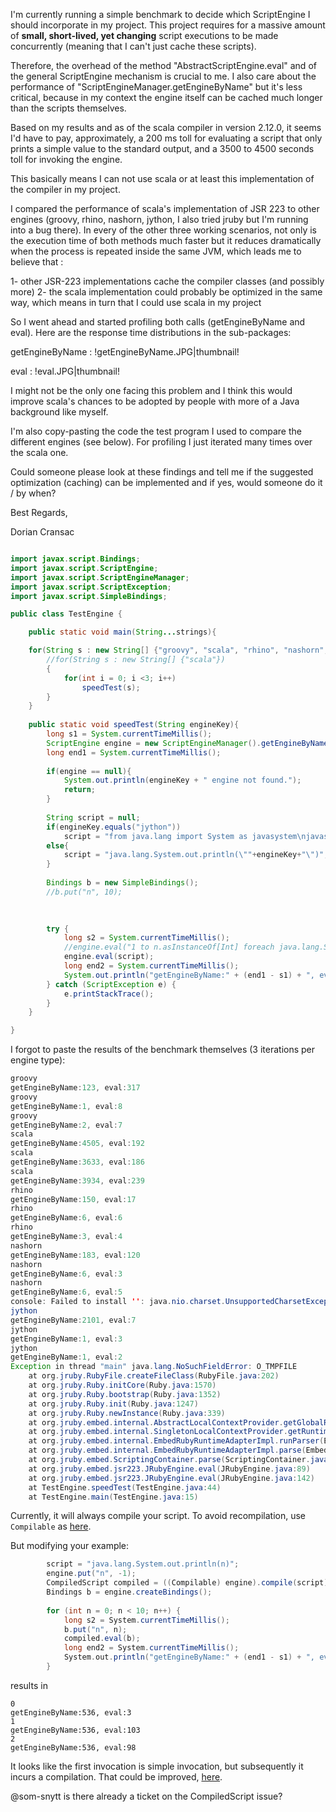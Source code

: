 I'm currently running a simple benchmark to decide which ScriptEngine I should incorporate in my project. This project requires for a massive amount of **small, short-lived, yet changing** script executions to be made concurrently (meaning that I can't just cache these scripts).

Therefore, the overhead of the method "AbstractScriptEngine.eval" and of the general ScriptEngine mechanism is crucial to me. I also care about the performance of "ScriptEngineManager.getEngineByName" but it's less critical, because in my context the engine itself can be cached much longer than the scripts themselves.

Based on my results and as of the scala compiler in version 2.12.0, it seems I'd have to pay, approximately, a 200 ms toll for evaluating a script that only prints a simple value to the standard output, and a 3500 to 4500 seconds toll for invoking the engine.

This basically means I can not use scala or at least this implementation of the compiler in my project.

I compared the performance of scala's implementation of JSR 223 to other engines (groovy, rhino, nashorn, jython, I also tried jruby but I'm running into a bug there). In every of the other three working scenarios, not only is the execution time of both methods much faster but it reduces dramatically when the process is repeated inside the same JVM, which leads me to believe that :

1- other JSR-223 implementations cache the compiler classes (and possibly more)
2- the scala implementation could probably be optimized in the same way, which means in turn that I could use scala in my project

So I went ahead and started profiling both calls (getEngineByName and eval). Here are the response time distributions in the sub-packages:

getEngineByName : !getEngineByName.JPG|thumbnail!

eval : !eval.JPG|thumbnail!


I might not be the only one facing this problem and I think this would improve scala's chances to be adopted by people with more of a Java background like myself.

I'm also copy-pasting the code the test program I used to compare the different engines (see below). For profiling I just iterated many times over the scala one.

Could someone please look at these findings and tell me if the suggested optimization (caching) can be implemented and if yes, would someone do it / by when?

Best Regards,

Dorian Cransac

```java

import javax.script.Bindings;
import javax.script.ScriptEngine;
import javax.script.ScriptEngineManager;
import javax.script.ScriptException;
import javax.script.SimpleBindings;

public class TestEngine {

	public static void main(String...strings){

	for(String s : new String[] {"groovy", "scala", "rhino", "nashorn", "jython", "jruby"})
		//for(String s : new String[] {"scala"})
		{
			for(int i = 0; i <3; i++)
				speedTest(s);
		}		
	}
	
	public static void speedTest(String engineKey){
		long s1 = System.currentTimeMillis();
		ScriptEngine engine = new ScriptEngineManager().getEngineByName(engineKey);
		long end1 = System.currentTimeMillis();
		
		if(engine == null){
			System.out.println(engineKey + " engine not found.");
			return;
		}
		
		String script = null;
		if(engineKey.equals("jython"))
			script = "from java.lang import System as javasystem\njavasystem.out.println(\""+engineKey+"\")";
		else{
			script = "java.lang.System.out.println(\""+engineKey+"\")";
		}
		
		Bindings b = new SimpleBindings();
		//b.put("n", 10);
		

		
		try {
			long s2 = System.currentTimeMillis();
			//engine.eval("1 to n.asInstanceOf[Int] foreach java.lang.System.out.println", b);
			engine.eval(script);
			long end2 = System.currentTimeMillis();
			System.out.println("getEngineByName:" + (end1 - s1) + ", eval:" + (end2-s2));
		} catch (ScriptException e) {
			e.printStackTrace();
		}
	}

}

```
I forgot to paste the results of the benchmark themselves (3 iterations per engine type):


```java
groovy
getEngineByName:123, eval:317
groovy
getEngineByName:1, eval:8
groovy
getEngineByName:2, eval:7
scala
getEngineByName:4505, eval:192
scala
getEngineByName:3633, eval:186
scala
getEngineByName:3934, eval:239
rhino
getEngineByName:150, eval:17
rhino
getEngineByName:6, eval:6
rhino
getEngineByName:3, eval:4
nashorn
getEngineByName:183, eval:120
nashorn
getEngineByName:6, eval:3
nashorn
getEngineByName:6, eval:5
console: Failed to install '': java.nio.charset.UnsupportedCharsetException: cp0.
jython
getEngineByName:2101, eval:7
jython
getEngineByName:1, eval:3
jython
getEngineByName:1, eval:2
Exception in thread "main" java.lang.NoSuchFieldError: O_TMPFILE
	at org.jruby.RubyFile.createFileClass(RubyFile.java:202)
	at org.jruby.Ruby.initCore(Ruby.java:1570)
	at org.jruby.Ruby.bootstrap(Ruby.java:1352)
	at org.jruby.Ruby.init(Ruby.java:1247)
	at org.jruby.Ruby.newInstance(Ruby.java:339)
	at org.jruby.embed.internal.AbstractLocalContextProvider.getGlobalRuntime(AbstractLocalContextProvider.java:82)
	at org.jruby.embed.internal.SingletonLocalContextProvider.getRuntime(SingletonLocalContextProvider.java:99)
	at org.jruby.embed.internal.EmbedRubyRuntimeAdapterImpl.runParser(EmbedRubyRuntimeAdapterImpl.java:167)
	at org.jruby.embed.internal.EmbedRubyRuntimeAdapterImpl.parse(EmbedRubyRuntimeAdapterImpl.java:94)
	at org.jruby.embed.ScriptingContainer.parse(ScriptingContainer.java:1239)
	at org.jruby.embed.jsr223.JRubyEngine.eval(JRubyEngine.java:89)
	at org.jruby.embed.jsr223.JRubyEngine.eval(JRubyEngine.java:142)
	at TestEngine.speedTest(TestEngine.java:44)
	at TestEngine.main(TestEngine.java:15)

```
Currently, it will always compile your script. To avoid recompilation, use `Compilable` as [here](https://github.com/scala/scala/blob/v2.12.0/test/junit/scala/tools/nsc/interpreter/ScriptedTest.scala#L51).

But modifying your example:
```scala
        script = "java.lang.System.out.println(n)";
        engine.put("n", -1);
        CompiledScript compiled = ((Compilable) engine).compile(script);
        Bindings b = engine.createBindings();
         
        for (int n = 0; n < 10; n++) {
            long s2 = System.currentTimeMillis();
            b.put("n", n);
            compiled.eval(b);
            long end2 = System.currentTimeMillis();
            System.out.println("getEngineByName:" + (end1 - s1) + ", eval:" + (end2-s2));
        }
```

results in

```
0
getEngineByName:536, eval:3
1
getEngineByName:536, eval:103
2
getEngineByName:536, eval:98
```

It looks like the first invocation is simple invocation, but subsequently it incurs a compilation. That could be improved, [here](https://github.com/scala/scala/blob/v2.12.0/src/repl/scala/tools/nsc/interpreter/Scripted.scala#L238).

@som-snytt is there already a ticket on the CompiledScript issue?
